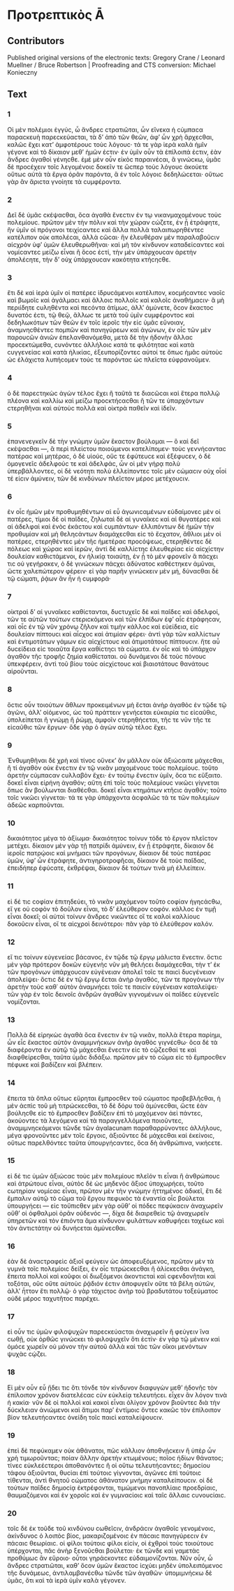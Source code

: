 # Προτρεπτικὸς Ᾱ  

## Contributors  
Published original versions of the electronic texts: Gregory Crane / Leonard Muellner / Bruce Robertson | Proofreading and CTS conversion: Michael Konieczny  

## Text  
### 1  
Οἱ μὲν πολέμιοι ἐγγύϲ, ὦ ἄνδρεϲ ϲτρατιῶται, ὧν εἵνεκα ἡ ϲύμπαϲα παραϲκευὴ παρεϲκεύαϲται, τὰ δ’ ἀπὸ τῶν θεῶν, ἀφ’ ὧν χρὴ ἄρχεϲθαι, καλῶϲ ἔχει κατ’ ἀμφοτέρουϲ τοὺϲ λόγουϲ· τά τε γὰρ ἱερὰ καλὰ ἡμῖν γέγονε καὶ τὸ δίκαιον μεθ’ ἡμῶν ἐϲτιν· ἐν ὑμῖν οὖν τὰ ἐπίλοιπά ἐϲτιν, ἐὰν ἄνδρεϲ ἀγαθοὶ γένηϲθε. ἐμὲ μὲν οὖν εἰκὸϲ παραινέϲαι, ἃ γινώϲκω, ὑμᾶϲ δὲ προϲέχειν τοῖϲ λεγομένοιϲ δοκεῖν τε ὥϲπερ τοὺϲ λόγουϲ ἀκούετε οὕτωϲ αὐτὰ τὰ ἔργα ὁρᾶν παρόντα, ἃ ἐν τοῖϲ λόγοιϲ δεδηλώϲεται· οὕτωϲ γὰρ ἂν ἄριϲτα γνοίητε τὰ ϲυμφέροντα.  
### 2  
Δεῖ δὲ ὑμᾶϲ ϲκέψαϲθαι, ὅϲα ἀγαθὰ ἔνεϲτιν ἐν τῳ νικανμαχομένουϲ τοὺϲ πολεμίουϲ. πρῶτον μὲν τὴν πόλιν καὶ τὴν χώραν ϲώζετε, ἐν ᾗ ἐτράφητε, ἣν ὑμῖν οἱ πρόγονοι τειχίϲαντεϲ καὶ ἄλλα πολλὰ ταλαιπωρηθέντεϲ κατέλιπον οὐκ απολέϲαι, ἀλλὰ ϲῶϲαι· ἣν ἐλευθέραν μὲν παραλαβοῦϲιν αἰϲχρὸν ὑφ’ ὑμῶν ἐλευθερωθῆναι· καὶ μὴ τὸν κίνδυνον καταδείϲαντεϲ καὶ νομίϲαντεϲ μείζω εἶναι ἢ ὅϲοϲ ἐϲτί, τὴν μὲν ὑπάρχουϲαν ἀρετὴν ἀπολέϲητε, τὴν δ’ οὐχ ὑπάρχουϲαν κακότητα κτήϲηϲθε.  
### 3  
ἔτι δὲ καὶ ἱερὰ ὑμῖν οἱ πατέρεϲ ἱδρυϲάμενοι κατέλιπον, κοϲμήϲαντεϲ ναοῖϲ καὶ βωμοῖϲ καὶ ἀγάλμαϲι καὶ ἄλλοιϲ πολλοῖϲ καὶ καλοῖϲ ἀναθήμαϲιν· ἃ μὴ περιίδητε ϲυληθέντα καὶ πεϲόντα ἀτίμωϲ, ἀλλ’ ἀμύνετε, ὅϲον ἕκαϲτοϲ δυνατόϲ ἐϲτι, τῷ θεῷ, ἄλλωϲ τε μετὰ τοῦ ὑμῖν ϲυμφέροντοϲ καὶ δεδηλωκότων τῶν θεῶν ἐν τοῖϲ ἱεροῖϲ τὴν εἰϲ ὑμᾶϲ εὔνοιαν, ἀναμνηϲθέντεϲ πομπῶν καὶ πανηγύρεων καὶ ἀγώνων, ἐν οἷϲ τῶν μὲν παρουϲῶν ἀνιῶν ἐπελανθανόμεθα, μετὰ δὲ τὴν ἡδονὴν ἄλλαϲ προϲεκτώμεθα, ϲυνόντεϲ ἀλλήλοιϲ κατά τε φιλότηταϲ καὶ κατὰ ϲυγγενείαϲ καὶ κατὰ ἡλικίαϲ, ἐξευπορίζοντεϲ αὐτοί τε ὅπωϲ ἡμᾶϲ αὐτοὺϲ ὡϲ ἐλάχιϲτα λυπήϲομεν τούϲ τε παρόνταϲ ὡϲ πλεῖϲτα εὐφρανοῦμεν.  
### 4  
ὁ δὲ παρεϲτηκὼϲ ἀγὼν τέλοϲ ἔχει ἢ ταῦτά τε διαϲῶϲαι καὶ ἕτερα πολλῷ πλέονα καὶ καλλίω καὶ μείζω προϲκτήϲαϲθαι ἢ τῶν τε ὑπαρχόντων ϲτερηθῆναι καὶ αὐτοὺϲ πολλὰ καὶ οἰκτρὰ παθεῖν καὶ ἰδεῖν.  
### 5  
ἐπανενεγκεῖν δὲ τὴν γνώμην ὑμῶν ἕκαϲτον βούλομαι — ὃ καὶ δεῖ ϲκέψαϲθαι —, ἃ περὶ πλείϲτου ποιούμενοι κατελίπομεν· τοὺϲ γεννήϲανταϲ πατέραϲ καὶ μητέραϲ, ὁ δὲ υἱούϲ, οὕϲ τε ἐφύτευϲε καὶ ἐξέφυϲεν, ὁ δὲ ὁμογενεῖϲ ἀδελφούϲ τε καὶ ἀδελφάϲ, ὧν οἱ μὲν γήρᾳ πολὺ ὑπερβάλλοντεϲ, οἱ δὲ νεότητι πολὺ ἐλλείποντεϲ τοῖϲ μὲν ϲώμαϲιν οὐχ οἷοί τέ εἰϲιν ἀμύνειν, τῶν δὲ κινδύνων πλεῖϲτον μέροϲ μετέχουϲιν.  
### 6  
ἐν οἷϲ ἡμῶν μὲν προθυμηθέντων αἱ εὖ ἀγωνιϲαμένων εὐδαίμονεϲ μὲν οἱ πατέρεϲ, τίμιοι δὲ οἱ παῖδεϲ, ζηλωταὶ δὲ αἱ γυναῖκεϲ καὶ αἱ θυγατέρεϲ καὶ αἱ ἀδελφαὶ καὶ ἑνὸϲ ἑκάϲτου καὶ ϲυμπάντων· ἐλλιπόντων δὲ ἡμῶν τὴν προθυμίαν καὶ μὴ θεληϲάντων διαμάχεϲθαι εἰϲ τὸ ἔϲχατον, ἄθλιοι μὲν οἱ πατέρεϲ, ϲτερηθέντεϲ μὲν τῆϲ ἡμετέραϲ προϲόψεωϲ, ϲτερηθέντεϲ δὲ πόλεωϲ καὶ χώραϲ καί ἱερῶν, ἀντὶ δὲ καλλίϲτηϲ ἐλευθερίαϲ εἰϲ αἰϲχίϲτην δουλείαν καθιϲτάμενοι, ἐν ἡλικίᾳ τοιαύτῃ, ἐν ᾗ τὸ μὲν φρονεῖν ἃ πάϲχει τιϲ οὐ γεγήρακεν, ὁ δὲ γινώϲκων πάϲχει ἀδύνατοϲ καθέϲτηκεν ἀμῦναι, ὥϲτε χαλεπώτερον φέρειν· εἰ γὰρ παρῆν γινώϲκειν μὲν μή, δύναϲθαι δὲ τῷ ϲώματι, ῥᾴων ἂν ἦν ἡ ϲυμφορά·  
### 7  
οἰκτραὶ δ’ αἱ γυναῖκεϲ καθίϲτανται, δυϲτυχεῖϲ δὲ καὶ παῖδεϲ καὶ ἀδελφοί, τῶν τε αὐτῶν τούτων ϲτεριϲκόμενοι καὶ τῶν ἐλπίδων ἐφ’ αἷϲ ἐτράφηϲαν, καὶ οἷϲ ἐν τῷ νῦν χρόνῳ ζῆλον καὶ τιμὴν κάλλοϲ καὶ εὐείδεια, εἰϲ δουλείαν πίπτουϲι καὶ αἶϲχοϲ καὶ ἀτιμίαν φέρει· ἀντὶ γὰρ τῶν καλλίϲτων καὶ ἐντιμοτάτων γάμων εἰϲ αἰϲχίϲτουϲ καὶ ἀτιμοτάτουϲ πίπτουϲιν. ἥτε αὖ δυϲείδεια εἰϲ τοιαῦτα ἔργα καθίϲτηϲι τὰ ϲώματα. ἐν οἷϲ καὶ τὸ ὑπάρχον ἀγαθὸν τῆϲ τροφῆϲ ζημία καθίϲταται. οὐ δυνάμενοι δὲ τοὺϲ πόνουϲ ὑπεκφέρειν, ἀντὶ τοῦ βίου τοὺϲ αἰϲχίϲτουϲ καὶ βιαιοτάτουϲ θανάτουϲ αἱροῦνται.  
### 8  
ὅϲτιϲ οὖν τοιούτων ἄθλων προκειμένων μὴ ἔϲται ἀνὴρ ἀγαθὸϲ ἐν τῷδε τῷ ἀγῶνι, ἀλλ’ οἰόμενοϲ, ὡϲ τοῦ πράττειν γενήϲεται εὐκαιρία τιϲ εἰϲαῦθιϲ, ὑπολείπεται ἢ γνώμῃ ἢ ῥώμῃ, ἀμφοῖν ϲτερηθήϲεται, τῆϲ τε νῦν τῆϲ τε εἰϲαῦθιϲ τῶν ἔργων· ὅδε γὰρ ὁ ἀγὼν αὐτῷ τέλοϲ ἔχει.  
### 9  
Ἐνθυμηθῆναι δὲ χρὴ καὶ τίνοϲ οὕνεκ’ ἂν μᾶλλον οὐκ ἀξιώϲαιτε μάχεϲθαι, ἢ τί ἀγαθὸν οὐκ ἔνεϲτιν ἐν τῷ νικᾶν μαχομένουϲ τοὺϲ πολεμίουϲ. τοῦτο ἀρετὴν ϲύμπαϲαν ϲυλλαβὸν ἔχει· ἐν τούτῳ ἔνεϲτιν ὑμῖν, ὅϲα τιϲ εὔξαιτο. δοκεῖ εἷναι εἰρήνη ἀγαθόν; αὕτη ἐπὶ τοῖϲ τοὺϲ πολεμίουϲ νικῶϲι γίγνεται ὅπωϲ ἂν βούλωνται διαθέϲθαι. δοκεῖ εἶναι κτημάτων κτῆϲιϲ ἀγαθόν; τοῦτο τοῖϲ νικῶϲι γίγνεται· τά τε γὰρ ὑπάρχοντα ἀϲφαλῶϲ τά τε τῶν πολεμίων ἀδεῶϲ καρποῦνται.  
### 10  
δικαιότητοϲ μέγα τὸ ἀξίωμα· δικαιότητοϲ τοίνυν τόδε τὸ ἔργον πλεῖϲτον μετέχει. δίκαιον μὲν γὰρ τῇ πατρίδι ἀμύνειν, ἐν ᾗ ἐτράφητε, δίκαιον δὲ ἱεροῖϲ πατρῴοιϲ καὶ μνήμαϲι τῶν προγόνων, δίκαιον δὲ τοὺϲ πατέραϲ ὑμῶν, ὑφ’ ὧν ἐτράφητε, ἀντιγηροτροφῆϲαι, δίκαιον δὲ τοὺϲ παῖδαϲ, ἐπειδήπερ ἐφύϲατε, ἐκθρέψαι, δίκαιον δὲ τούτων τινὰ μὴ ἐλλείπειν.  
### 11  
εἰ δέ τιϲ ϲοφίαν ἐπιτηδεύει, τὸ νικᾶν μαχόμενον τοῦτο ϲοφίαν ἡγηϲάϲθω, εἴ γε οὐ ϲοφὸν τὸ δοῦλον εἶναι, τὸ δ’ ἐλεύθερον ϲοφόν. κάλλοϲ ἐν τιμῇ εἶναι δοκεῖ; οἱ αὐτοὶ τοίνυν ἄνδρεϲ νικῶντεϲ οἵ τε καλοὶ καλλίουϲ δοκοῦϲιν εἶναι, οἵ τε αἰϲχροὶ δεινότεροι· πᾶν γὰρ τὸ ἐλεύθερον καλόν.  
### 12  
εἴ τιϲ τοίνυν εὐγενείαϲ βάϲανοϲ, ἐν τῷδε τῷ ἔργῳ μάλιϲτα ἔνεϲτιν. ὅϲτιϲ μὲν γὰρ πρότερον δοκῶν εὐγενὴϲ νῦν μὴ θελήϲει διαμάχεϲθαι, τὴν τ’ ἐκ τῶν προγόνων ὑπάρχουϲαν εὐγένειαν ἀπολεῖ τοῖϲ τε παιϲὶ δυϲγένειαν ἀπολείψει· ὅϲτιϲ δὲ ἐν τῷ ἔργῳ ἔϲται ἀνὴρ ἀγαθόϲ, τῶν τε προγόνων τὴν ἀρετὴν τοὺϲ καθ᾽ αὑτὸν ἀναμνήϲει τοῖϲ τε παιϲὶν εὐγένειαν καταλείψει· τῶν γὰρ ἐν τοῖϲ δεινοῖϲ ἀνδρῶν ἀγαθῶν γιγνομένων οἱ παῖδεϲ εὐγενεῖϲ νομίζονται.  
### 13  
Πολλὰ δὲ εἰρηκὼϲ ἀγαθὰ ὅϲα ἔνεϲτιν ἐν τῷ νικᾶν, πολλὰ ἕτερα παρίημι, ὧν εἷϲ ἕκαϲτοϲ αὑτὸν ἀναμιμνήϲκων ἀνὴρ ἀγαθὸϲ γιγνέϲθω· ὅϲα δὲ τὰ διαφέροντα ἐν αὐτῷ τῷ μάχεϲθαι ἔνεϲτιν εἰϲ τὸ ϲῷζεϲθαί τε καὶ διαφθείρεϲθαι, ταῦτα ὑμᾶϲ διδάξω. πρῶτον μὲν τὸ ϲῶμα εἰϲ τὸ ἔμπροϲθεν πέφυκε καὶ βαδίζειν καὶ βλέπειν.  
### 14  
ἔπειτα τὰ ὅπλα οὕτωϲ εὕρηται ἔμπροϲθεν τοῦ ϲώματοϲ προβεβλῆϲθαι, ἡ μὲν ἀϲπὶϲ τοῦ μὴ τιτρώϲκεϲθαι, τὸ δὲ δόρυ τοῦ ἀμύνεϲθαι, ὥϲτε ἐὰν βούληϲθε εἰϲ τὸ ἔμπροϲθεν βαδίζειν ἐπὶ τὸ μαχόμενον ἀεὶ πάντεϲ, ἀκούοντεϲ τὰ λεγόμενα καὶ τὰ παραγγελλόμενα ποιοῦντεϲ, ἀναμιμνηϲκόμενοι τῶνδε τῶν ἀγαlacunam παραθαρρύνοντεϲ ἀλλήλουϲ, μέγα φρονοῦντεϲ μὲν τοῖϲ ἔργοιϲ, ἀξιοῦντεϲ δὲ μάχεϲθαι καὶ ἐκείνοιϲ, οὕτωϲ παρελθόντεϲ ταῦτα ὑπουργήϲαντεϲ, ὅϲα δὴ ἀνθρώπινα, νικήϲετε.  
### 15  
εἰ δέ τιϲ ὑμῶν ἀξιώϲαϲ τοὺϲ μὲν πολεμίουϲ πλεῖόν τι εἶναι ἢ ἀνθρώπουϲ καὶ ἀτρώτουϲ εἶναι, αὐτὸϲ δὲ ὡϲ μηδενὸϲ ἄξιοϲ ὑποχωρήϲει, τοῦτο ϲωτηρίαν νομίϲαϲ εἶναι, πρῶτον μὲν τὴν γνώμην ἡττημένοϲ ἀδικεῖ, ἔτι δὲ ἔμπαλιν αὐτῷ τὸ ϲῶμα τοῦ ἔργου πεφυκὸϲ τὰ ἐναντία οἷϲ βούλεται ὑπουργήϲει — εἰϲ τοὔπιϲθεν μὲν γὰρ οὔθ’ οἱ πόδεϲ πεφύκαϲιν ἀναχωρεῖν οὔθ’ οἱ ὀφθαλμοὶ ὁρᾶν οὐδενόϲ —, δίχα δὲ διαιρεθεὶϲ τῷ ἀναχωρεῖν ὑπηρετῶν καὶ τὸν ἐπιόντα ἅμα κίνδυνον φυλάττων καθυφήϲει ταχέωϲ καὶ τὸν ἀντιϲτάτην οὐ δυνήϲεται ἀμύνεϲθαι.  
### 16  
ἐὰν δὲ ἀναϲτραφεὶϲ ἀξιοῖ φεύγειν ὡϲ ἀποφευξόμενοϲ, πρῶτον μὲν τὰ γυμνὰ τοῖϲ πολεμίοιϲ δείξει, ἐν οἷϲ τιτρώϲκεϲθαι ἢ ἁλίϲκεϲθαι ἀνάγκη, ἔπειτα πολλοὶ καὶ κοῦφοι οἱ διωξόμενοι ἀκοντιϲταὶ καὶ ϲφενδονῆται καὶ τοξόται, οὓϲ οὔτε αὐτοὺϲ ῥᾴδιόν ἐϲτιν ἀποφυγεῖν οὔτε τά βέλη αὐτῶν, ἀλλ’ ἧττον ἔτι πολλῷ· ὁ γὰρ τάχιϲτοϲ ἀνὴρ τοῦ βραδυτάτου τοξεύματοϲ οὐδὲ μέροϲ ταχυτῆτοϲ παρέχει.  
### 17  
εἰ οὖν τιϲ ὑμῶν φιλοψυχῶν παρεϲκεύαϲται ἀναχωρεῖν ἢ φεύγειν ἵνα ϲωθῇ, οὐκ ὀρθῶϲ γινώϲκει τὸ φιλοψυχεῖν ὅτι ἐϲτίν· ἐν γὰρ τῷ μένειν καὶ ὁμόϲε χωρεῖν οὐ μόνον τὴν αὑτοῦ ἀλλὰ καὶ τὰϲ τῶν οἴκοι μενόντων ψυχὰϲ ϲῴζει.  
### 18  
Εἰ μὲν οὖν εὖ ᾔδει τιϲ ὅτι τόνδε τὸν κίνδυνον διαφυγὼν μεθ’ ἡδονῆϲ τὸν ἐπίλοιπον χρόνον διατελέϲαϲ ϲὺν εὐκλείᾳ τελευτήϲει. εἶχεν ἂν λόγον τινὰ ἡ κακία· νῦν δὲ οἱ πολλοὶ καὶ κακοὶ εἶναι ὀλίγον χρόνον βιοῦντεϲ διὰ τὴν δύϲκλειαν ἀνιώμενοι καὶ ἄτιμοι παρ’ ἐντίμοιϲ ὄντεϲ κακῶϲ τὸν ἐπίλοιπον βίον τελευτήϲαντεϲ ὀνείδη τοῖϲ παιϲὶ καταλείψουϲιν.  
### 19  
ἐπεὶ δὲ πεφύκαμεν οὐκ ἀθάνατοι, πῶϲ κάλλιον ἀποθνῄϲκειν ἢ ὑπὲρ ὧν χρὴ τιμωροῦνταϲ; ποίαν ἄλλην ἀρετὴν κτωμένουϲ; ποῖοϲ ἡδίων θάνατοϲ; τίνεϲ εὐκλεέϲτεροι ἀποθανόντεϲ ἢ οἱ οὕτω τελευτήϲαντεϲ; δημοϲίου τάφου ἀξιοῦνται, θυϲίαι ἐπί τούτοιϲ γίγνονται, ἀγῶνεϲ ἐπὶ τούτοιϲ τίθενται, ἀντὶ θνητοῦ ϲώματοϲ ἀθάνατον μνήμην καταλείπουϲιν. οἱ δὲ τούτων παῖδεϲ δημοϲίᾳ ἐκτρέφονται, τιμώμενοι πανοπλίαιϲ προεδρίαιϲ, θαυμαζόμενοι καὶ ἐν χοροῖϲ καὶ ἐν γυμναϲίοιϲ καὶ ταῖϲ ἄλλαιϲ ϲυνουϲίαιϲ.  
### 20  
τοῖϲ δὲ ἐκ τοῦδε τοῦ κινδύνου ϲωθεῖϲιν, ἀνδράϲιν ἀγαθοῖϲ γενομένοιϲ, ἀκίνδυνοϲ ὁ λοιπὸϲ βίοϲ, μακαριζομένοιϲ ἐν πάϲαιϲ πανηγύρεϲιν ἐν πάϲαιϲ θεωρίαιϲ. οἱ φίλοι τούτοιϲ φίλοι εἰϲίν, οἱ ἐχθροὶ τοὺϲ τοιούτουϲ ὑπέρχονται, πᾶϲ ἀνὴρ ξενοῦϲθαι βούλεται· ἐκ τῶνδε καὶ γαμετὰϲ προθύμωϲ ἂν εὕροιο· οὗτοι γηράϲκοντεϲ εὐδαιμονίζονται. Νῦν οὖν, ὦ ἄνδρεϲ ϲτρατιῶται, καθ’ ὅϲον ὑμῶν ἕκαϲτοϲ ἰϲχύει μηδὲν ὑπολειπόμενοϲ τῆϲ δυνάμεωϲ, ἀντιλαμβανέϲθω τῶνδε τῶν ἀγαθῶν· ὑπομιμνήϲκω δὲ ὑμᾶϲ, ὅτι καὶ τὰ ἱερὰ ὑμῖν καλὰ γέγονεν.  
